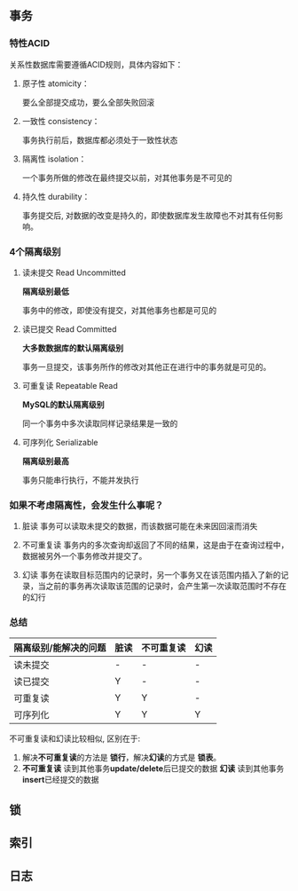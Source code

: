 ## 事务

### 特性ACID

关系性数据库需要遵循ACID规则，具体内容如下：

1. 原子性 atomicity：

   要么全部提交成功，要么全部失败回滚

2. 一致性 consistency：

   事务执行前后，数据库都必须处于一致性状态

3. 隔离性 isolation：

   一个事务所做的修改在最终提交以前，对其他事务是不可见的

4. 持久性 durability：

   事务提交后, 对数据的改变是持久的，即使数据库发生故障也不对其有任何影响。

### 4个隔离级别

1. 读未提交 Read Uncommitted

   **隔离级别最低**

   事务中的修改，即使没有提交，对其他事务也都是可见的

2. 读已提交 Read Committed

   **大多数数据库的默认隔离级别**

   事务一旦提交，该事务所作的修改对其他正在进行中的事务就是可见的。

3. 可重复读 Repeatable Read

   **MySQL的默认隔离级别**

   同一个事务中多次读取同样记录结果是一致的

4. 可序列化 Serializable

   **隔离级别最高**

   事务只能串行执行，不能并发执行

### 如果不考虑隔离性，会发生什么事呢？

1. 脏读
   事务可以读取未提交的数据，而该数据可能在未来因回滚而消失
   
2. 不可重复读
	事务内的多次查询却返回了不同的结果，这是由于在查询过程中，数据被另外一个事务修改并提交了。
	
3. 幻读
   事务在读取目标范围内的记录时，另一个事务又在该范围内插入了新的记录，当之前的事务再次读取该范围的记录时，会产生第一次读取范围时不存在的幻行
   
   
### 总结

| 隔离级别/能解决的问题 | 脏读 | 不可重复读 | 幻读 |
| --------------------- | ---- | ---------- | ---- |
| 读未提交              | -    | -          | -    |
| 读已提交              | Y    | -          | -    |
| 可重复读              | Y    | Y          | -    |
| 可序列化              | Y    | Y          | Y    |

   不可重复读和幻读比较相似, 区别在于:
   1. 解决**不可重复读**的方法是 **锁行**，解决**幻读**的方式是 **锁表**。
   2. **不可重复读**  读到其他事务**update/delete**后已提交的数据
      **幻读** 读到其他事务**insert**已经提交的数据

## 锁

## 索引

## 日志



